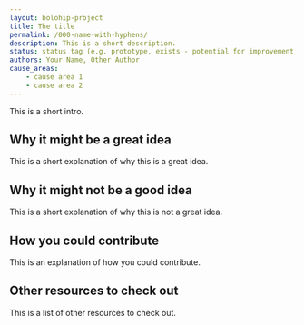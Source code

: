 ```yaml
---
layout: bolohip-project
title: The title
permalink: /000-name-with-hyphens/
description: This is a short description.
status: status tag (e.g. prototype, exists - potential for improvement, exists - no potential for improvement, does not exist)
authors: Your Name, Other Author
cause_areas:
    - cause area 1
    - cause area 2
---
```


This is a short intro.

## Why it might be a great idea

This is a short explanation of why this is a great idea.

## Why it might not be a good idea

This is a short explanation of why this is not a great idea.

## How you could contribute

This is an explanation of how you could contribute.

## Other resources to check out

This is a list of other resources to check out.
